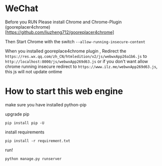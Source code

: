 # WeChat
Before you RUN Please install Chrome and Chrome-Plugin (gooreplacer4chrome)[https://github.com/liuzheng712/gooreplacer4chrome]

Then Start Chrome with the switch `--allow-running-insecure-content`

When you installed gooreplace4chrome plugin , Redirect the `https://res.wx.qq.com/zh_CN/htmledition/v2/js/webwxApp26a1b6.js` to
`http://localhost:8000/js/webwxApp269d63.js` or if you don't want allow chrome running insecure redirect to `https://www.ilz.me/webwxApp269d63.js`,
this js will not update ontime

# How to start this web engine
make sure you have installed python-pip

upgrade pip

    pip install pip -U

install requirements

    pip install -r requirement.txt

run!

    python manage.py runserver

